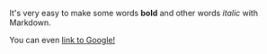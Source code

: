 It's very easy to make some words **bold** and other words *italic* with Markdown.

You can even [link to Google!](http://google.com)